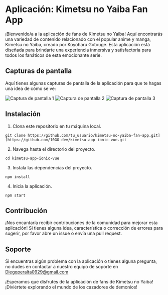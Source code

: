 # Aplicación: Kimetsu no Yaiba Fan App

¡Bienvenido/a a la aplicación de fans de Kimetsu no Yaiba! Aquí encontrarás una variedad de contenido relacionado con el popular anime y manga, Kimetsu no Yaiba, creado por Koyoharu Gotouge. Esta aplicación está diseñada para brindarte una experiencia inmersiva y satisfactoria para todos los fanáticos de esta emocionante serie.

## Capturas de pantalla

Aquí tienes algunas capturas de pantalla de la aplicación para que te hagas una idea de cómo se ve:

![Captura de pantalla 1](screenshot1.png)
![Captura de pantalla 2](screenshot2.png)
![Captura de pantalla 3](screenshot3.png)

## Instalación

1. Clona este repositorio en tu máquina local.
```
git clone https://github.com/tu_usuario/kimetsu-no-yaiba-fan-app.git](https://github.com/10GO-dev/kimetsu-app-ionic-vue.git
```

2. Navega hasta el directorio del proyecto.
```
cd kimetsu-app-ionic-vue
```

3. Instala las dependencias del proyecto.
```
npm install
```

4. Inicia la aplicación.
```
npm start
```

## Contribución

¡Nos encantaría recibir contribuciones de la comunidad para mejorar esta aplicación! Si tienes alguna idea, característica o corrección de errores para sugerir, por favor abre un issue o envía una pull request.

## Soporte

Si encuentras algún problema con la aplicación o tienes alguna pregunta, no dudes en contactar a nuestro equipo de soporte en Diegoperalta0929@gmail.com


¡Esperamos que disfrutes de la aplicación de fans de Kimetsu no Yaiba! ¡Diviértete explorando el mundo de los cazadores de demonios!

